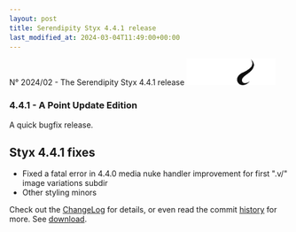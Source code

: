 ```yaml
---
layout: post
title: Serendipity Styx 4.4.1 release
last_modified_at: 2024-03-04T11:49:00+00:00
---
```


N° 2024/02 - The Serendipity Styx 4.4.1 release <img class="php8" src="/i/b/logo_php8_3.svg" alt="php8.3" width="160" height="48">

### 4.4.1 - A Point Update Edition

A quick bugfix release.

## Styx 4.4.1 fixes

  - Fixed a fatal error in 4.4.0 media nuke handler improvement for first ".v/" image variations subdir
  - Other styling minors

Check out the [ChangeLog](https://github.com/ophian/styx/blob/4.4.1/docs/NEWS) for details, or even read the commit [history](https://github.com/ophian/styx/commits/4.4.1) for more. See [download](https://github.com/ophian/styx/releases/tag/4.4.1).

